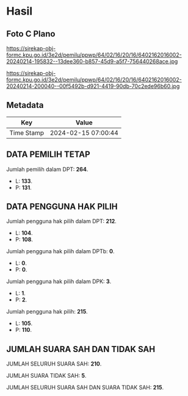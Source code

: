# Hasil

## Foto C Plano

https://sirekap-obj-formc.kpu.go.id/3e2d/pemilu/ppwp/64/02/16/20/16/6402162016002-20240214-195832--13dee360-b857-45d9-a5f7-756440268ace.jpg

https://sirekap-obj-formc.kpu.go.id/3e2d/pemilu/ppwp/64/02/16/20/16/6402162016002-20240214-200040--00f5492b-d921-4419-90db-70c2ede96b60.jpg


## Metadata

| Key        | Value               |
| ---------- | ------------------- |
| Time Stamp | 2024-02-15 07:00:44 |


## DATA PEMILIH TETAP

Jumlah pemilih dalam DPT: **264**.
 * L: **133**.
 * P: **131**.

## DATA PENGGUNA HAK PILIH

Jumlah pengguna hak pilih dalam DPT: **212**.
 * L: **104**.
 * P: **108**.

Jumlah pengguna hak pilih dalam DPTb: **0**.
 * L: **0**.
 * P: **0**.

Jumlah pengguna hak pilih dalam DPK: **3**.
 * L: **1**.
 * P: **2**.

Jumlah pengguna hak pilih: **215**.
 * L: **105**.
 * P: **110**.

## JUMLAH SUARA SAH DAN TIDAK SAH

JUMLAH SELURUH SUARA SAH: **210**.

JUMLAH SUARA TIDAK SAH: **5**.

JUMLAH SELURUH SUARA SAH DAN SUARA TIDAK SAH: **215**.


